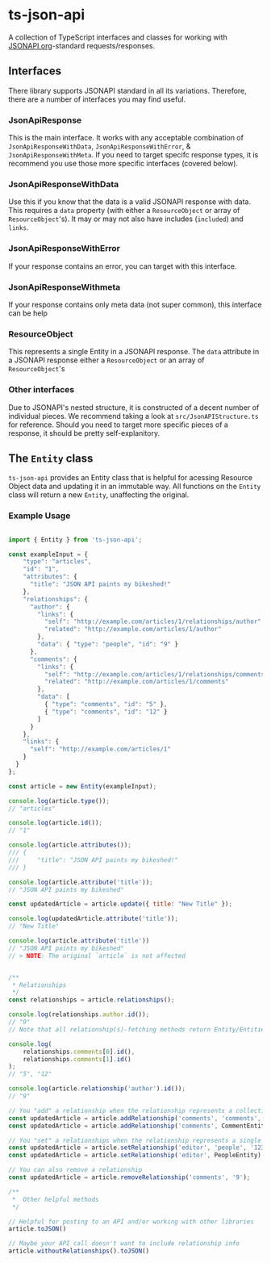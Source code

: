 # ts-json-api

A collection of TypeScript interfaces and classes for working with [JSONAPI.org](http://jsonapi.org/)-standard requests/responses.

## Interfaces

There library supports JSONAPI standard in all its variations. Therefore, there are a number of interfaces you may find useful.

### JsonApiResponse

This is the main interface. It works with any acceptable combination of `JsonApiResponseWithData`, `JsonApiResponseWithError`, & `JsonApiResponseWithMeta`. If you need to target specifc response types, it is recommend you use those more specific interfaces (covered below).

### JsonApiResponseWithData

Use this if you know that the data is a valid JSONAPI response with data. This requires a `data` property (with either a `ResourceObject` or array of `ResourceObject`'s). It may or may not also have includes (`included`) and `links`.

### JsonApiResponseWithError

If your response contains an error, you can target with this interface.

### JsonApiResponseWithmeta

If your response contains only meta data (not super common), this interface can be help

### ResourceObject

This represents a single Entity in a JSONAPI response. The `data` attribute in a JSONAPI response either a `ResourceObject` or an array of `ResourceObject`'s

### Other interfaces

Due to JSONAPI's nested structure, it is constructed of a decent number of individual pieces. We recommend taking a look at `src/JsonAPIStructure.ts` for reference. Should you need to target more specific pieces of a response, it should be pretty self-explanitory.

## The `Entity` class

`ts-json-api` provides an Entity class that is helpful for acessing Resource Object data and updating it in an immutable way. All functions on the `Entity` class will return a new `Entity`, unaffecting the original.


### Example Usage


```js

import { Entity } from 'ts-json-api';

const exampleInput = {
    "type": "articles",
    "id": "1",
    "attributes": {
      "title": "JSON API paints my bikeshed!"
    },
    "relationships": {
      "author": {
        "links": {
          "self": "http://example.com/articles/1/relationships/author",
          "related": "http://example.com/articles/1/author"
        },
        "data": { "type": "people", "id": "9" }
      },
      "comments": {
        "links": {
          "self": "http://example.com/articles/1/relationships/comments",
          "related": "http://example.com/articles/1/comments"
        },
        "data": [
          { "type": "comments", "id": "5" },
          { "type": "comments", "id": "12" }
        ]
      }
    },
    "links": {
      "self": "http://example.com/articles/1"
    }
  }
};

const article = new Entity(exampleInput);

console.log(article.type());
// "articles"

console.log(article.id());
// "1"

console.log(article.attributes());
/// {
///     "title": "JSON API paints my bikeshed!"
/// }

console.log(article.attribute('title'));
// "JSON API paints my bikeshed"

const updatedArticle = article.update({ title: "New Title" });

console.log(updatedArticle.attribute('title'));
// "New Title"

console.log(article.attribute('title'))
// "JSON API paints my bikeshed"
// > NOTE: The original `article` is not affected


/**
 * Relationships
 */
const relationships = article.relationships();

console.log(relationships.author.id());
// "9"
// Note that all relationship(s)-fetching methods return Entity/Entities representing those relationship objects

console.log(
    relationships.comments[0].id(),
    relationships.comments[1].id()
);
// "5", "12"

console.log(article.relationship('author').id());
// "9"

// You "add" a relationship when the relationship represents a collection (ie. comments).
const updatedArticle = article.addRelationship('comments', 'comments', '432');
const updatedArticle = article.addRelationship('comments', CommentEntity);

// You "set" a relationships when the relationship represents a single item (ie. author)
const updatedArticle = article.setRelationship('editor', 'people', '123');
const updatedArticle = article.setRelationship('editor', PeopleEntity);

// You can also remove a relationship
const updatedArticle = article.removeRelationship('comments', '9');

/**
 *  Other helpful methods
 */

// Helpful for posting to an API and/or working with other libraries
article.toJSON()

// Maybe your API call doesn't want to include relationship info
article.withoutRelationships().toJSON()
```